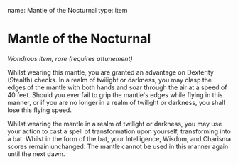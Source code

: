 name: Mantle of the Nocturnal
type: item

# Mantle of the Nocturnal
_Wondrous item, rare (requires attunement)_

Whilst wearing this mantle, you are granted an advantage on Dexterity (Stealth) checks. In a realm of twilight or darkness, you may clasp the edges of the mantle with both hands and soar through the air at a speed of 40 feet. Should you ever fail to grip the mantle's edges while flying in this manner, or if you are no longer in a realm of twilight or darkness, you shall lose this flying speed.

Whilst wearing the mantle in a realm of twilight or darkness, you may use your action to cast a spell of transformation upon yourself, transforming into a bat. Whilst in the form of the bat, your Intelligence, Wisdom, and Charisma scores remain unchanged. The mantle cannot be used in this manner again until the next dawn.
